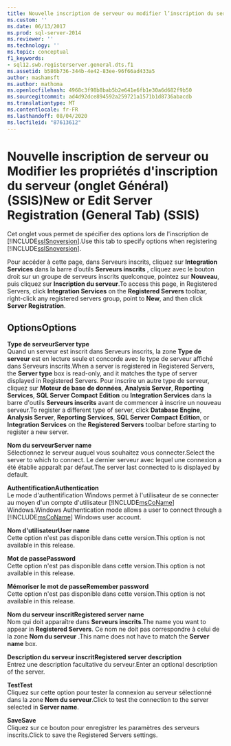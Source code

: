 ```yaml
---
title: Nouvelle inscription de serveur ou modifier l’inscription du serveur (onglet général) (SSIS) | Microsoft Docs
ms.custom: ''
ms.date: 06/13/2017
ms.prod: sql-server-2014
ms.reviewer: ''
ms.technology: ''
ms.topic: conceptual
f1_keywords:
- sql12.swb.registerserver.general.dts.f1
ms.assetid: b586b736-344b-4e42-83ee-96f66ad433a5
author: mashamsft
ms.author: mathoma
ms.openlocfilehash: 4968c3f98b8bab5b2e641e6fb1e30a6d682f9b50
ms.sourcegitcommit: ad4d92dce894592a259721a1571b1d8736abacdb
ms.translationtype: MT
ms.contentlocale: fr-FR
ms.lasthandoff: 08/04/2020
ms.locfileid: "87613612"
---
```

# <a name="new-or-edit-server-registration-general-tab-ssis"></a><span data-ttu-id="68ed6-102">Nouvelle inscription de serveur ou Modifier les propriétés d'inscription du serveur (onglet Général) (SSIS)</span><span class="sxs-lookup"><span data-stu-id="68ed6-102">New or Edit Server Registration (General Tab) (SSIS)</span></span>
  <span data-ttu-id="68ed6-103">Cet onglet vous permet de spécifier des options lors de l'inscription de [!INCLUDE[ssISnoversion](../includes/ssisnoversion-md.md)].</span><span class="sxs-lookup"><span data-stu-id="68ed6-103">Use this tab to specify options when registering [!INCLUDE[ssISnoversion](../includes/ssisnoversion-md.md)].</span></span>  
  
 <span data-ttu-id="68ed6-104">Pour accéder à cette page, dans Serveurs inscrits, cliquez sur **Integration Services** dans la barre d’outils **Serveurs inscrits** , cliquez avec le bouton droit sur un groupe de serveurs inscrits quelconque, pointez sur **Nouveau**, puis cliquez sur **Inscription du serveur**.</span><span class="sxs-lookup"><span data-stu-id="68ed6-104">To access this page, in Registered Servers, click **Integration Services** on the **Registered Servers** toolbar, right-click any registered servers group, point to **New**, and then click **Server Registration**.</span></span>  
  
## <a name="options"></a><span data-ttu-id="68ed6-105">Options</span><span class="sxs-lookup"><span data-stu-id="68ed6-105">Options</span></span>  
 <span data-ttu-id="68ed6-106">**Type de serveur**</span><span class="sxs-lookup"><span data-stu-id="68ed6-106">**Server type**</span></span>  
 <span data-ttu-id="68ed6-107">Quand un serveur est inscrit dans Serveurs inscrits, la zone **Type de serveur** est en lecture seule et concorde avec le type de serveur affiché dans Serveurs inscrits.</span><span class="sxs-lookup"><span data-stu-id="68ed6-107">When a server is registered in Registered Servers, the **Server type** box is read-only, and it matches the type of server displayed in Registered Servers.</span></span> <span data-ttu-id="68ed6-108">Pour inscrire un autre type de serveur, cliquez sur **Moteur de base de données**, **Analysis Server**, **Reporting Services**, **SQL Server Compact** **Edition** ou **Integration Services** dans la barre d'outils **Serveurs inscrits** avant de commencer à inscrire un nouveau serveur.</span><span class="sxs-lookup"><span data-stu-id="68ed6-108">To register a different type of server, click **Database Engine**, **Analysis Server**, **Reporting Services**, **SQL Server Compact** **Edition**, or **Integration Services** on the **Registered Servers** toolbar before starting to register a new server.</span></span>  
  
 <span data-ttu-id="68ed6-109">**Nom du serveur**</span><span class="sxs-lookup"><span data-stu-id="68ed6-109">**Server name**</span></span>  
 <span data-ttu-id="68ed6-110">Sélectionnez le serveur auquel vous souhaitez vous connecter.</span><span class="sxs-lookup"><span data-stu-id="68ed6-110">Select the server to which to connect.</span></span> <span data-ttu-id="68ed6-111">Le dernier serveur avec lequel une connexion a été établie apparaît par défaut.</span><span class="sxs-lookup"><span data-stu-id="68ed6-111">The server last connected to is displayed by default.</span></span>  
  
 <span data-ttu-id="68ed6-112">**Authentification**</span><span class="sxs-lookup"><span data-stu-id="68ed6-112">**Authentication**</span></span>  
 <span data-ttu-id="68ed6-113">Le mode d'authentification Windows permet à l'utilisateur de se connecter au moyen d'un compte d'utilisateur [!INCLUDE[msCoName](../includes/msconame-md.md)] Windows.</span><span class="sxs-lookup"><span data-stu-id="68ed6-113">Windows Authentication mode allows a user to connect through a [!INCLUDE[msCoName](../includes/msconame-md.md)] Windows user account.</span></span>  
  
 <span data-ttu-id="68ed6-114">**Nom d'utilisateur**</span><span class="sxs-lookup"><span data-stu-id="68ed6-114">**User name**</span></span>  
 <span data-ttu-id="68ed6-115">Cette option n'est pas disponible dans cette version.</span><span class="sxs-lookup"><span data-stu-id="68ed6-115">This option is not available in this release.</span></span>  
  
 <span data-ttu-id="68ed6-116">**Mot de passe**</span><span class="sxs-lookup"><span data-stu-id="68ed6-116">**Password**</span></span>  
 <span data-ttu-id="68ed6-117">Cette option n'est pas disponible dans cette version.</span><span class="sxs-lookup"><span data-stu-id="68ed6-117">This option is not available in this release.</span></span>  
  
 <span data-ttu-id="68ed6-118">**Mémoriser le mot de passe**</span><span class="sxs-lookup"><span data-stu-id="68ed6-118">**Remember password**</span></span>  
 <span data-ttu-id="68ed6-119">Cette option n'est pas disponible dans cette version.</span><span class="sxs-lookup"><span data-stu-id="68ed6-119">This option is not available in this release.</span></span>  
  
 <span data-ttu-id="68ed6-120">**Nom du serveur inscrit**</span><span class="sxs-lookup"><span data-stu-id="68ed6-120">**Registered server name**</span></span>  
 <span data-ttu-id="68ed6-121">Nom qui doit apparaître dans **Serveurs inscrits**.</span><span class="sxs-lookup"><span data-stu-id="68ed6-121">The name you want to appear in **Registered Servers**.</span></span> <span data-ttu-id="68ed6-122">Ce nom ne doit pas correspondre à celui de la zone **Nom du serveur** .</span><span class="sxs-lookup"><span data-stu-id="68ed6-122">This name does not have to match the **Server name** box.</span></span>  
  
 <span data-ttu-id="68ed6-123">**Description du serveur inscrit**</span><span class="sxs-lookup"><span data-stu-id="68ed6-123">**Registered server description**</span></span>  
 <span data-ttu-id="68ed6-124">Entrez une description facultative du serveur.</span><span class="sxs-lookup"><span data-stu-id="68ed6-124">Enter an optional description of the server.</span></span>  
  
 <span data-ttu-id="68ed6-125">**Test**</span><span class="sxs-lookup"><span data-stu-id="68ed6-125">**Test**</span></span>  
 <span data-ttu-id="68ed6-126">Cliquez sur cette option pour tester la connexion au serveur sélectionné dans la zone **Nom du serveur**.</span><span class="sxs-lookup"><span data-stu-id="68ed6-126">Click to test the connection to the server selected in **Server name**.</span></span>  
  
 <span data-ttu-id="68ed6-127">**Save**</span><span class="sxs-lookup"><span data-stu-id="68ed6-127">**Save**</span></span>  
 <span data-ttu-id="68ed6-128">Cliquez sur ce bouton pour enregistrer les paramètres des serveurs inscrits.</span><span class="sxs-lookup"><span data-stu-id="68ed6-128">Click to save the Registered Servers settings.</span></span>  
  
  
